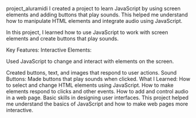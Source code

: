 project_aluramidi
I created a project to learn JavaScript by using screen elements and adding buttons that play sounds. This helped me understand how to manipulate HTML elements and integrate audio using JavaScript.

In this project, I learned how to use JavaScript to work with screen elements and create buttons that play sounds.

Key Features: Interactive Elements:

Used JavaScript to change and interact with elements on the screen.

Created buttons, text, and images that respond to user actions. Sound Buttons:
Made buttons that play sounds when clicked. What I Learned:
How to select and change HTML elements using JavaScript.
How to make elements respond to clicks and other events.
How to add and control audio in a web page.
Basic skills in designing user interfaces.
This project helped me understand the basics of JavaScript and how to make web pages more interactive.
